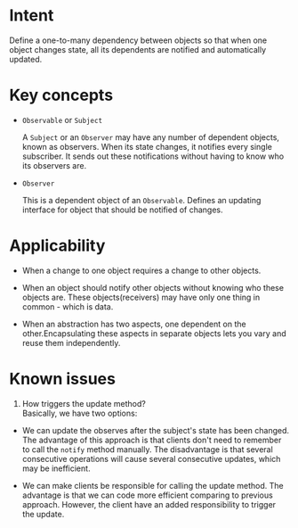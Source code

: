
# Intent #

Define a one-to-many dependency between objects so that when one object changes state, 
all its dependents are notified and automatically updated.

# Key concepts #

* `Observable` or `Subject` <br>

   A `Subject` or an `Observer` may have any number of dependent objects, known as observers. 
   When its state changes, it notifies every single subscriber. It sends out these notifications without 
   having to know who its observers are.
   
* `Observer`

   This is a dependent object of an `Observable`.
   Defines an updating interface for object that should be notified of changes.
   
# Applicability #

* When a change to one object requires a change to other objects.

* When an object should notify other objects without knowing who these objects are.
  These objects(receivers) may have only one thing in common - which is data.<br>

* When an abstraction has two aspects, one dependent on the
  other.Encapsulating these aspects in separate objects lets you vary
  and reuse them independently.
  
# Known issues #

1. How triggers the update method?<br>
   Basically, we have two options:<br>
  
  * We can update the observes after the subject's state has been changed. The advantage of this approach is that clients don't need to remember to call the `notify` method manually. The disadvantage is that several consecutive operations will cause several consecutive updates, which may be inefficient.<br>
  
  * We can make clients be responsible for calling the update method. The advantage is that we can code more efficient comparing to previous approach. However, the client have an added responsibility to trigger the update.
